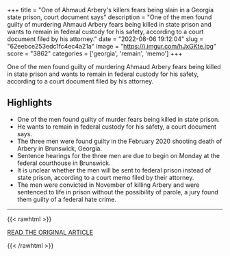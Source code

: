 +++
title = "One of Ahmaud Arbery's killers fears being slain in a Georgia state prison, court document says"
description = "One of the men found guilty of murdering Ahmaud Arbery fears being killed in state prison and wants to remain in federal custody for his safety, according to a court document filed by his attorney."
date = "2022-08-06 19:12:04"
slug = "62eebce253edc1fc4ec4a21a"
image = "https://i.imgur.com/hJxGKte.jpg"
score = "3862"
categories = ['georgia', 'remain', 'memo']
+++

One of the men found guilty of murdering Ahmaud Arbery fears being killed in state prison and wants to remain in federal custody for his safety, according to a court document filed by his attorney.

## Highlights

- One of the men found guilty of murder fears being killed in state prison.
- He wants to remain in federal custody for his safety, a court document says.
- The three men were found guilty in the February 2020 shooting death of Arbery in Brunswick, Georgia.
- Sentence hearings for the three men are due to begin on Monday at the federal courthouse in Brunswick.
- It is unclear whether the men will be sent to federal prison instead of state prison, according to a court memo filed by their attorney.
- The men were convicted in November of killing Arbery and were sentenced to life in prison without the possibility of parole, a jury found them guilty of a federal hate crime.

---

{{< rawhtml >}}
  <p class="article-category">
    <a target="_blank" href="https://www.cnn.com/2022/08/06/us/ahmaud-arbery-killer-state-prison/index.html">READ THE ORIGINAL ARTICLE</a>
  </p>
{{< /rawhtml >}}
